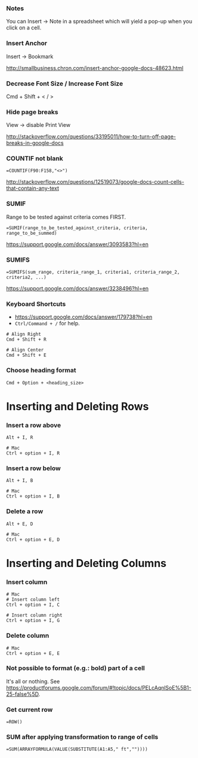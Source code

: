 ### Notes

You can Insert -> Note in a spreadsheet which will yield a pop-up when you click on a cell.


### Insert Anchor

Insert -> Bookmark

http://smallbusiness.chron.com/insert-anchor-google-docs-48623.html


### Decrease Font Size / Increase Font Size
Cmd + Shift + < / >


### Hide page breaks
View -> disable Print View

http://stackoverflow.com/questions/33195011/how-to-turn-off-page-breaks-in-google-docs


### COUNTIF not blank
```
=COUNTIF(F90:F158,"<>")
```
http://stackoverflow.com/questions/12519073/google-docs-count-cells-that-contain-any-text


### SUMIF

Range to be tested against criteria comes FIRST.
```
=SUMIF(range_to_be_tested_against_criteria, criteria, range_to_be_summed)
```

https://support.google.com/docs/answer/3093583?hl=en

### SUMIFS

```
=SUMIFS(sum_range, criteria_range_1, criteria1, criteria_range_2, criteria2, ...)
```
https://support.google.com/docs/answer/3238496?hl=en


### Keyboard Shortcuts
* https://support.google.com/docs/answer/179738?hl=en
* `Ctrl/Command + /` for help.

```
# Align Right
Cmd + Shift + R

# Align Center
Cmd + Shift + E
```


### Choose heading format
`Cmd + Option + <heading_size>`

# Inserting and Deleting Rows

### Insert a row above
```
Alt + I, R

# Mac
Ctrl + option + I, R
```

### Insert a row below
```
Alt + I, B

# Mac
Ctrl + option + I, B
```

### Delete a row
```
Alt + E, D

# Mac
Ctrl + option + E, D
```

# Inserting and Deleting Columns

### Insert column
```
# Mac
# Insert column left
Ctrl + option + I, C

# Insert column right
Ctrl + option + I, G
```

### Delete column
```
# Mac
Ctrl + option + E, E
```

### Not possible to format (e.g.: bold) part of a cell
It's all or nothing. See https://productforums.google.com/forum/#!topic/docs/PELcAqnlSoE%5B1-25-false%5D.

### Get current row
```
=ROW()
```

### SUM after applying transformation to range of cells
```
=SUM(ARRAYFORMULA(VALUE(SUBSTITUTE(A1:A5," ft",""))))
```